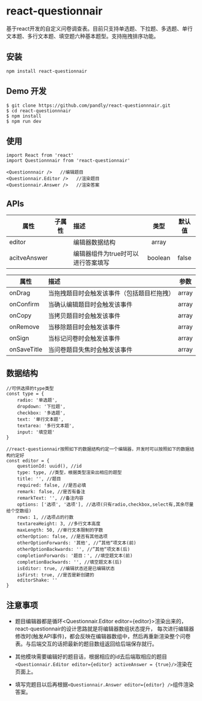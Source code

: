 # react-questionnair

基于react开发的自定义问卷调查表。目前只支持单选题、下拉题、多选题、单行文本题、多行文本题、填空题六种基本题型。支持拖拽排序功能。

## 安装 

    npm install react-questionnair

## Demo 开发

```shell
$ git clone https://github.com/pandly/react-questionnnair.git
$ cd react-questionnnair
$ npm install
$ npm run dev

```

## 使用

```shell
import React from 'react'
import Questionnnair from 'react-questionnair'

<Questionnnair />   //编辑题目
<Questionnair.Editor />   //渲染题目
<Questionnair.Answer />   //渲染答案

```

## APIs

| 属性      | 子属性 | 描述                            |   类型   | 默认值 |
| --------- | ------ | :------------------------------ | :------: | :----: |
| editor |        | 编辑器数据结构                  |  array  |        |
| acitveAnswer      |        | 编辑器组件为true时可以进行答案填写                            |   boolean   |    false    |


| 属性       | 描述                            |   参数   |
| --------- | :------------------------------ | :------: |
| onDrag       | 当拖拽题目时会触发该事件（包括题目栏拖拽）  | array |
| onConfirm    | 当确认编辑题目时会触发该事件              | array |
| onCopy       | 当拷贝题目时会触发该事件                 | array |
| onRemove     | 当移除题目时会触发该事件                 | array |
| onSign       | 当标记问卷时会触发该事件                 | array |
| onSaveTitle  | 当问卷题目失焦时会触发该事件              | array |

## 数据结构

```
//可供选择的type类型
const type = {
	radio: '单选题',
	dropdown: '下拉题',
	checkbox: '多选题',
	text: '单行文本题',
	textarea: '多行文本题',
	input: '填空题'
}

//react-questionnair按照如下的数据结构约定一个编辑器，开发时可以按照如下的数据结构约定好
const editor = {
    questionId: uuid(), //id
    type: type, //类型，根据类型渲染出相应的题型
    title: '', //题目
    required: false, //是否必填
    remark: false, //是否有备注
    remarkText: '', //备注内容
    options: ['选项', '选项'], //选项(只有radio,checkbox,select有,其余尽量给个空数组)
    rows: 1, //选项占的行数
    textareaHeight: 3, //多行文本高度
    maxLength: 50, //单行文本限制的字数
    otherOption: false, //是否有其他选项
    otherOptionForwards: '其他', //”其他“项文本(前)
    otherOptionBackwards: '', //”其他“项文本(后)
    completionForwards: '题目：', //填空题文本(前)
    completionBackwards: '', //填空题文本(后)
    isEditor: true, //编辑状态还是已编辑状态
    isFirst: true, //是否是新创建的
    editorShake: ''
}

```

## 注意事项

* 题目编辑器都是循环<Questionnair.Editor editor={editor}>渲染出来的，react-questionnair的设计思路就是将编辑器数组状态提升，
  每次进行编辑器修改时(触发API事件)，都会反映在编辑器数组中，然后再重新渲染整个问卷表。与后端交互的话把最新的题目数组返回给后端保存就行。
  
* 其他模块需要编辑好的题目话，根据相应的id去后端取相应的题目`<Questionnair.Editor editor={editor} activeAnswer = {true}/>`渲染在页面上。

* 填写完题目以后再根据`<Questionnair.Answer editor={editor} />`组件渲染答案。
